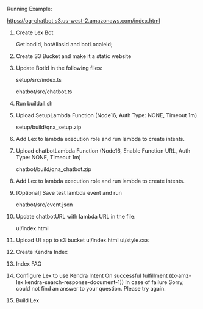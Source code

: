 Running Example:

https://og-chatbot.s3.us-west-2.amazonaws.com/index.html

1. Create Lex Bot

    Get bodId, botAliasId and botLocaleId;

2. Create S3 Bucket and make it a static website

3. Update BotId in the following files:

    setup/src/index.ts
    
    chatbot/src/chatbot.ts

4. Run buildall.sh

5. Upload SetupLambda Function (Node16, Auth Type: NONE, Timeout 1m)

    setup/build/qna_setup.zip

6. Add Lex to lambda execution role and run lambda to create intents. 

7. Upload chatbotLambda Function (Node16, Enable Function URL, Auth Type: NONE, Timeout 1m)

    chatbot/build/qna_chatbot.zip

8. Add Lex to lambda execution role and run lambda to create intents. 

9. [Optional] Save test lambda event and run
    
    chatbot/src/event.json

10. Update chatbotURL with lambda URL in the file:
    
    ui/index.html

11. Upload UI app to s3 bucket
    ui/index.html
    ui/style.css

12. Create Kendra Index

13. Index FAQ

14. Configure Lex to use Kendra Intent
    On successful fulfillment
        ((x-amz-lex:kendra-search-response-document-1))
    In case of failure
        Sorry, could not find an answer to your question. Please try again.

15. Build Lex
